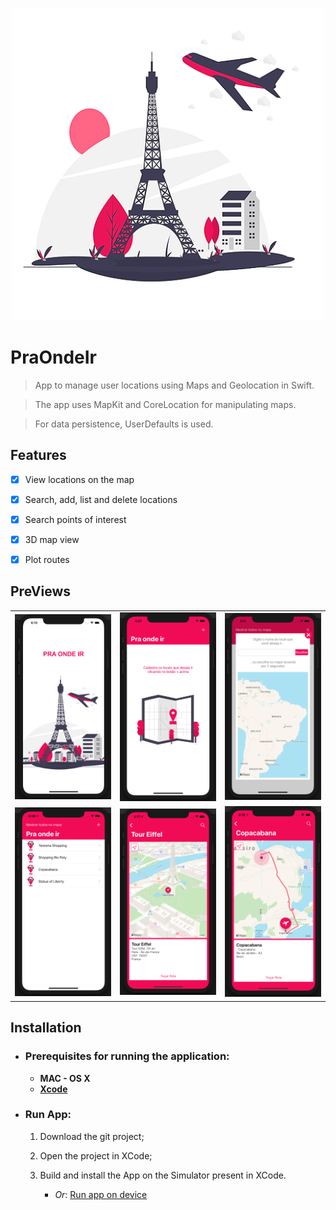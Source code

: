 <p align="center">
<a href="https://github.com/Joshoa/PraOndeIr/blob/master/media/launchScreen.png"><img src="https://github.com/Joshoa/PraOndeIr/blob/master/media/praondeir.png?raw=true" style="width: 500px; max-width: 100%; height: auto" title="PraOndeIr" alt="PraOndeIr" /></a>
</p>

# PraOndeIr 
> App to manage user locations using Maps and Geolocation in Swift.

> The app uses MapKit and CoreLocation for manipulating maps.

> For data persistence, UserDefaults is used.

## Features

- [x] View locations on the map
- [x] Search, add, list and delete locations
- [x] Search points of interest 
- [x] 3D map view
- [x] Plot routes


## PreViews

<table>
  <tr>
    <td><a href="https://github.com/Joshoa/PraOndeIr/blob/master/media/launchScreen.png"><img src="https://github.com/Joshoa/PraOndeIr/blob/master/media/launchScreen.png?raw=true" style="width: 500px; max-width: 100%; height: auto" title="LaunchScreen" alt="LaunchScreen" /></a></td>
    <td><a href="https://github.com/Joshoa/PraOndeIr/blob/master/media/listEmpty.png"><img src="https://github.com/Joshoa/PraOndeIr/blob/master/media/listEmpty.png?raw=true" style="width: 500px; max-width: 100%; height: auto" title="ListEmpty" alt="ListEmpty" /></a></td>
    <td><a href="https://github.com/Joshoa/PraOndeIr/blob/master/media/addLocation.png"><img src="https://github.com/Joshoa/PraOndeIr/blob/master/media/addLocation.png?raw=true" style="width: 500px; max-width: 100%; height: auto" title="AddLocation" alt="AddLocation" /></a></td>
  </tr>
  <tr>
      <td><a href="https://github.com/Joshoa/PraOndeIr/blob/master/media/listNotEmpty.png"><img src="https://github.com/Joshoa/PraOndeIr/blob/master/media/listNotEmpty.png?raw=true" style="width: 500px; max-width: 100%; height: auto" title="ListNotEmpty" alt="ListNotEmpty" /></a></td>
      <td><a href="https://github.com/Joshoa/PraOndeIr/blob/master/media/map3d.png"><img src="https://github.com/Joshoa/PraOndeIr/blob/master/media/map3d.png?raw=true" style="width: 500px; max-width: 100%; height: auto" title="3DMap" alt="3DMap" /></a></td>
      <td><a href="https://github.com/Joshoa/PraOndeIr/blob/master/media/plotRoute.png"><img src="https://github.com/Joshoa/PraOndeIr/blob/master/media/plotRoute.png?raw=true" style="width: 500px; max-width: 100%; height: auto" title="PlotRoute" alt="PlotRoute" /></a></td>
    </tr>
 </table>

## Installation
  
- ### Prerequisites for running the application: 

    * **MAC - OS X**
    * [**Xcode**](https://apps.apple.com/us/app/xcode/id497799835?mt=12) 

- ### Run App:
	1. Download the git project;
    2. Open the project in XCode;
    3. Build and install the App on the Simulator present in XCode.
    
        *  *Or*: [Run app on device](https://developer.apple.com/documentation/xcode/running_your_app_in_the_simulator_or_on_a_device)

